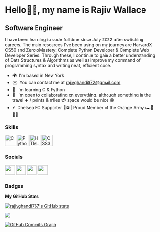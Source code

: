 Hello👋🏾, my name is Rajiv Wallace
==============================

Software Engineer
------------------------

I have been learning to code full time since July 2022 after switching careers. The main resources I've been using on my journey are HarvardX CS50 and ZerotoMastery: Complete Python Developer & Complete Web Developer Series. Through these, I continue to gain a better understanding of Data Structures & Algorithms as well as improve my command of programming syntax and writing neat, efficient code.

* 🌍  I'm based in New York
* ✉️  You can contact me at [rajivghandi972@gmail.com](mailto:rajivghandi972@gmail.com)
* 🧠  I'm learning C & Python
* 🤝  I'm open to collaborating on everything, although something in the travel ✈️ / points & miles 💳 space would be nice 😁
* ⚡  Chelsea FC Supporter 🔵⚽️ | Proud Member of the Orange Army 🏎🦁🇳🇱

### Skills


<p align="left">
<a href="https://docs.microsoft.com/en-us/cpp/?view=msvc-170" target="_blank" rel="noreferrer"><img src="https://raw.githubusercontent.com/danielcranney/readme-generator/main/public/icons/skills/c-colored.svg" width="36" height="36" alt="C" /></a>
<a href="https://www.python.org/" target="_blank" rel="noreferrer"><img src="https://raw.githubusercontent.com/danielcranney/readme-generator/main/public/icons/skills/python-colored.svg" width="36" height="36" alt="Python" /></a>
<a href="https://developer.mozilla.org/en-US/docs/Glossary/HTML5" target="_blank" rel="noreferrer"><img src="https://raw.githubusercontent.com/danielcranney/readme-generator/main/public/icons/skills/html5-colored.svg" width="36" height="36" alt="HTML5" /></a>
<a href="https://www.w3.org/TR/CSS/#css" target="_blank" rel="noreferrer"><img src="https://raw.githubusercontent.com/danielcranney/readme-generator/main/public/icons/skills/css3-colored.svg" width="36" height="36" alt="CSS3" /></a>
</p>


### Socials

<p align="left"> <a href="https://discord.com/users/rajivghandi767" target="_blank" rel="noreferrer"><img src="https://raw.githubusercontent.com/danielcranney/readme-generator/main/public/icons/socials/discord.svg" width="32" height="32" /></a> <a href="https://www.github.com/rajivghandi767" target="_blank" rel="noreferrer"><img src="https://raw.githubusercontent.com/danielcranney/readme-generator/main/public/icons/socials/github.svg" width="32" height="32" /></a> <a href="https://www.linkedin.com/in/rajiv-wallace/" target="_blank" rel="noreferrer"><img src="https://raw.githubusercontent.com/danielcranney/readme-generator/main/public/icons/socials/linkedin.svg" width="32" height="32" /></a> <a href="https://www.twitter.com/rajivghandi767" target="_blank" rel="noreferrer"><img src="https://raw.githubusercontent.com/danielcranney/readme-generator/main/public/icons/socials/twitter.svg" width="32" height="32" /></a></p>

### Badges

<b>My GitHub Stats</b>

<a href="http://www.github.com/rajivghandi767"><img src="https://github-readme-stats.vercel.app/api?username=rajivghandi767&show_icons=true&hide=&count_private=true&title_color=f97316&text_color=ffffff&icon_color=f97316&bg_color=1c1917&hide_border=true&show_icons=true" alt="rajivghandi767's GitHub stats" /></a>

<a href="http://www.github.com/rajivghandi767"><img src="https://github-readme-streak-stats.herokuapp.com/?user=rajivghandi767&stroke=ffffff&background=1c1917&ring=f97316&fire=f97316&currStreakNum=ffffff&currStreakLabel=f97316&sideNums=ffffff&sideLabels=ffffff&dates=ffffff&hide_border=true" /></a>

<a href="http://www.github.com/rajivghandi767"><img src="https://activity-graph.herokuapp.com/graph?username=rajivghandi767&bg_color=1c1917&color=ffffff&line=f97316&point=ffffff&area_color=1c1917&area=true&hide_border=true&custom_title=GitHub%20Commits%20Graph" alt="GitHub Commits Graph" /></a>
